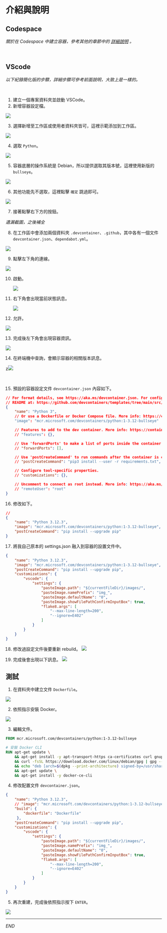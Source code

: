 # 介紹與說明

## Codespace

_關於在 Codespace 中建立容器，參考其他的章節中的 [詳細說明](https://github.com/samhsiao6238/RaspberryPi_20231015/blob/main/D02_Git_&_GitHub/3_整合_GitHub/1_Codespaces/3_使用_Docker_容器.md) 。_

<br>

## VScode

_以下紀錄簡化版的步驟，詳細步驟可參考前面說明，大致上是一樣的。_

<br>

1. 建立一個專案資料夾並啟動 VSCode。
2. 新增容器設定檔。

![](images/img_01.png)

3. 選擇新增至工作區或使用者資料夾皆可，這裡示範添加到工作區。

![](images/img_02.png)

4. 選取 `Python`。

![](images/img_03.png)

5. 容器底層的操作系統是 Debian，所以提供選取其版本號，這裡使用新版的 `bullseye`。

![](images/img_04.png)

6. 其他功能先不選取，這裡點擊 `確定` 跳過即可。

![](images/img_05.png)

7. 接著點擊右下方的按鈕。

_遺漏截圖，之後補全_

8. 在工作區中會添加兩個資料夾 `.devcontainer`、`.github`，其中各有一個文件 `devcontainer.json`、`dependabot.yml`。

![](images/img_06.png)

9. 點擊左下角的連線。

![](images/img_09.png)

10. 啟動。

    ![](images/img_07.png)

11. 右下角會出現當前狀態訊息。
    
    ![](images/img_08.png)

12. 允許。

![](images/img_10.png)

13. 完成後左下角會出現容器資訊。

![](images/img_11.png)

14. 在終端機中查詢，會顯示容器的相關版本訊息。

z![](images/img_12.png)

<br>

15. 預設的容器設定文件 `devcontainer.json` 內容如下。
```json
// For format details, see https://aka.ms/devcontainer.json. For config options, see the
// README at: https://github.com/devcontainers/templates/tree/main/src/python
{
	"name": "Python 3",
	// Or use a Dockerfile or Docker Compose file. More info: https://containers.dev/guide/dockerfile
	"image": "mcr.microsoft.com/devcontainers/python:1-3.12-bullseye"

	// Features to add to the dev container. More info: https://containers.dev/features.
	// "features": {},

	// Use 'forwardPorts' to make a list of ports inside the container available locally.
	// "forwardPorts": [],

	// Use 'postCreateCommand' to run commands after the container is created.
	// "postCreateCommand": "pip3 install --user -r requirements.txt",

	// Configure tool-specific properties.
	// "customizations": {},

	// Uncomment to connect as root instead. More info: https://aka.ms/dev-containers-non-root.
	// "remoteUser": "root"
}
```

16. 修改如下。
```json
//
{
	"name": "Python 3.12.3",
	"image": "mcr.microsoft.com/devcontainers/python:1-3.12-bullseye",
	"postCreateCommand": "pip install --upgrade pip"
}

```
17. 將我自己原本的 settings.json 融入到容器的設置文件中。
```json
{
    "name": "Python 3.12.3",
    "image": "mcr.microsoft.com/devcontainers/python:1-3.12-bullseye",
    "postCreateCommand": "pip install --upgrade pip",
    "customizations": {
        "vscode": {
            "settings": {
                "pasteImage.path": "${currentFileDir}/images/",
                "pasteImage.namePrefix": "img_",
                "pasteImage.defaultName": "0",
                "pasteImage.showFilePathConfirmInputBox": true,
                "flake8.args": [
                    "--max-line-length=200",
                    "--ignore=E402"
                ]
            }
        }
    }
}
```
18. 修改過設定文件後要重新 rebuild。
![](images/img_13.png)

19. 完成後會出現以下訊息。
![](images/img_14.png)

## 測試

1. 在資料夾中建立文件 `Dockerfile`。

![](images/img_15.png)

2. 依照指示安裝 Docker。

![](images/img_16.png)

3. 編輯文件。
```dockerfile
FROM mcr.microsoft.com/devcontainers/python:1-3.12-bullseye

# 安裝 Docker CLI
RUN apt-get update \
    && apt-get install -y apt-transport-https ca-certificates curl gnupg lsb-release \
    && curl -fsSL https://download.docker.com/linux/debian/gpg | gpg --dearmor -o /usr/share/keyrings/docker-archive-keyring.gpg \
    && echo "deb [arch=$(dpkg --print-architecture) signed-by=/usr/share/keyrings/docker-archive-keyring.gpg] https://download.docker.com/linux/debian $(lsb_release -cs) stable" > /etc/apt/sources.list.d/docker.list \
    && apt-get update \
    && apt-get install -y docker-ce-cli
```

4. 修改配置文件 `devcontainer.json`。
```json
{
    "name": "Python 3.12.3",
    // "image": "mcr.microsoft.com/devcontainers/python:1-3.12-bullseye",
    "build": {
        "dockerfile": "Dockerfile"
     },
    "postCreateCommand": "pip install --upgrade pip",
    "customizations": {
        "vscode": {
            "settings": {
                "pasteImage.path": "${currentFileDir}/images/",
                "pasteImage.namePrefix": "img_",
                "pasteImage.defaultName": "0",
                "pasteImage.showFilePathConfirmInputBox": true,
                "flake8.args": [
                    "--max-line-length=200",
                    "--ignore=E402"
                ]
            }
        }
    }
}

```

5. 再次重建，完成後依照指示按下 `ENTER`。

![](images/img_17.png)


---

_END_
